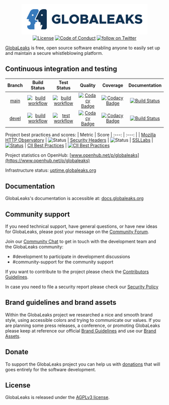 <div align="center">
 <a href="https://www.globaleaks.org"><img src="/brand/assets/globaleaks-logo-color.png" width="400"></a>
</div>

<div align="center">
  <a href="https://github.com/globaleaks/GlobaLeaks/blob/main/LICENSE"><img src="https://img.shields.io/badge/license-AGPLv3%2B-green" alt="License"></a> <a href="https://github.com/globaleaks/GlobaLeaks/blob/main/CODE_OF_CONDUCT.md"><img src="https://img.shields.io/badge/Contributor%20Covenant-v2.0%20adopted-ff69b4.svg" alt="Code of Conduct"></a> <a href="https://twitter.com/intent/follow?screen_name=GlobaLeaks"><img src="https://img.shields.io/twitter/follow/GlobaLeaks?style=social&logo=twitter" alt="follow on Twitter"></a>
</div>

[GlobaLeaks](https://www.globaleaks.org/) is free, open source software enabling anyone to easily set up and maintain a secure whistleblowing platform.

## Continuous integration and testing
| Branch | Build Status | Test Status | Quality | Coverage | Documentation
| :---: | :---: | :---: | :---: | :---: | :---: |
| [main](https://github.com/globaleaks/GlobaLeaks/tree/main) | [![build workflow](https://github.com/globaleaks/GlobaLeaks/actions/workflows/build.yml/badge.svg?branch=main)](https://github.com/globaleaks/GlobaLeaks/actions/workflows/build.yml?query=branch%3Amain) | [![build workflow](https://github.com/globaleaks/GlobaLeaks/actions/workflows/test.yml/badge.svg?branch=main)](https://github.com/globaleaks/GlobaLeaks/actions/workflows/test.yml?query=branch%3Amain) | [![Codacy Badge](https://app.codacy.com/project/badge/Grade/c09f1ec9607f4546924d19798a98dd7d?branch=main)](https://app.codacy.com/gh/globaleaks/GlobaLeaks/dashboard) | [![Codacy Badge](https://app.codacy.com/project/badge/Coverage/c09f1ec9607f4546924d19798a98dd7d?branch=main)](https://app.codacy.com/gh/globaleaks/GlobaLeaks/dashboard) | [![Build Status](https://readthedocs.org/projects/globaleaks/badge/?version=main&style=flat)](https://docs.globaleaks.org/en/main/)
| [devel](https://github.com/globaleaks/GlobaLeaks/tree/devel) | [![build workflow](https://github.com/globaleaks/GlobaLeaks/actions/workflows/build.yml/badge.svg?branch=devel)](https://github.com/globaleaks/GlobaLeaks/actions/workflows/build.yml?query=branch%3Adevel) | [![test workflow](https://github.com/globaleaks/GlobaLeaks/actions/workflows/test.yml/badge.svg?branch=devel)](https://github.com/globaleaks/GlobaLeaks/actions/workflows/test.yml?query=branch%3Adevel) | [![Codacy Badge](https://app.codacy.com/project/badge/Grade/c09f1ec9607f4546924d19798a98dd7d?branch=devel)](https://app.codacy.com/gh/globaleaks/GlobaLeaks/dashboard?branch=devel) | [![Codacy Badge](https://app.codacy.com/project/badge/Coverage/c09f1ec9607f4546924d19798a98dd7d?branch=devel)](https://app.codacy.com/gh/globaleaks/GlobaLeaks/dashboard?branch=devel) | [![Build Status](https://readthedocs.org/projects/globaleaks/badge/?version=devel&style=flat)](https://docs.globaleaks.org/en/devel/)

Project best practices and scores:
| Metric | Score
| :---: | :---: |
| [Mozilla HTTP Observatory](https://observatory.mozilla.org/analyze/try.globaleaks.org) | ![Status](https://img.shields.io/badge/observatory-A%2B-brightgreen)
| [Security Headers](https://securityheaders.com/?q=https%3A%2F%2Ftry.globaleaks.org%2F) | ![Status](https://img.shields.io/badge/security%20headers-A%2B-brightgreen)
| [SSLLabs](https://www.ssllabs.com/ssltest/analyze.html?d=try.globaleaks.org) | [![Status](https://img.shields.io/static/v1?label=SSLLabs&message=A%2B&color=%3CCOLOR%3E)](https://www.ssllabs.com/ssltest/analyze.html?d=try.globaleaks.org&latest)
| [CII Best Practices](https://bestpractices.coreinfrastructure.org/) | [![CII Best Practices](https://bestpractices.coreinfrastructure.org/projects/3816/badge)](https://bestpractices.coreinfrastructure.org/projects/3816)

Project statistics on OpenHub: [www.openhub.net/p/globaleaks](https://www.openhub.net/p/globaleaks)

Infrastructure status: [uptime.globaleaks.org](https://uptime.globaleaks.org)

## Documentation
GlobaLeaks's documentation is accessible at: [docs.globaleaks.org](https://docs.globaleaks.org)

## Community support
If you need technical support, have general questions, or have new ideas for GlobaLeaks, please post your message on the [Community Forum](https://forum.globaleaks.org/).

Join our [Community Chat](https://community.globaleaks.org) to get in touch with the development team and the GlobaLeaks community:
* #development to participate in development discussions
* #community-support for the community support

If you want to contribute to the project please check the [Contributors Guidelines](https://github.com/globaleaks/GlobaLeaks/blob/main/CONTRIBUTING.md).

In case you need to file a security report please check our [Security Policy](https://github.com/globaleaks/GlobaLeaks/blob/main/SECURITY.md)

## Brand guidelines and brand assets
Within the GlobaLeaks project we researched a nice and smooth brand style, using accessible colors and trying to communicate our values.
If you are planning some press releases, a conference, or promoting GlobaLeaks please keep at reference our official [Brand Guidelines](https://github.com/globaleaks/GlobaLeaks/blob/main/brand/globaleaks-brand-guidelines.pdf) and use our [Brand Assets](https://github.com/globaleaks/GlobaLeaks/blob/main/brand/assets/).

## Donate
To support the GlobaLeaks project you can help us with [donations](https://github.com/sponsors/globaleaks) that will goes entirely for the software development.

## License
GlobaLeaks is released under the [AGPLv3 license](https://github.com/globaleaks/GlobaLeaks/blob/main/LICENSE).
